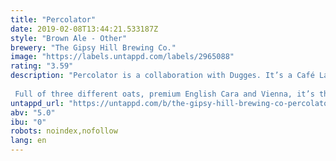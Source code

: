```yaml
---
title: "Percolator"
date: 2019-02-08T13:44:21.533187Z
style: "Brown Ale - Other"
brewery: "The Gipsy Hill Brewing Co."
image: "https://labels.untappd.com/labels/2965088"
rating: "3.59"
description: "Percolator is a collaboration with Dugges. It’s a Café Latte of a beer.  Full of three different oats, premium English Cara and Vienna, it’s then been blended with close to a 1000 litres of Volcano’s finest cold brew coffee. It offers smooth, full-bodied mouthfuls of oat milk latte coffee."
untappd_url: "https://untappd.com/b/the-gipsy-hill-brewing-co-percolator/2965088"
abv: "5.0"
ibu: "0"
robots: noindex,nofollow
lang: en
---
```

